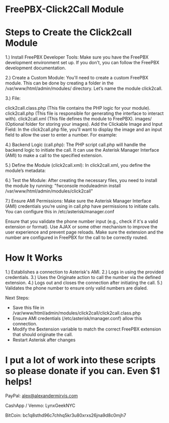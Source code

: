 # FreePBX-Click2Call Module

# Steps to Create the Click2call Module
1.) Install FreePBX Developer Tools: Make sure you have the FreePBX development environment set up. If you don't, you can follow the FreePBX development documentation.

2.) Create a Custom Module: You'll need to create a custom FreePBX module. This can be done by creating a folder in the /var/www/html/admin/modules/ directory. Let’s name the module click2call.

3.) File:

click2call.class.php (This file contains the PHP logic for your module).
click2call.php (This file is responsible for generating the interface to interact with).
click2call.xml (This file defines the module to FreePBX).
images/ (Optional folder for storing your images).
Add the Clickable Image and Input Field: In the click2call.php file, you'll want to display the image and an input field to allow the user to enter a number. For example:

4.) Backend Logic (call.php): The PHP script call.php will handle the backend logic to initiate the call. It can use the Asterisk Manager Interface (AMI) to make a call to the specified extension.

5.) Define the Module (click2call.xml): In click2call.xml, you define the module’s metadata:

6.) Test the Module: After creating the necessary files, you need to install the module by running:
"fwconsole moduleadmin install /var/www/html/admin/modules/click2call"

7.) Ensure AMI Permissions: Make sure the Asterisk Manager Interface (AMI) credentials you’re using in call.php have permissions to initiate calls. You can configure this in /etc/asterisk/manager.conf

Ensure that you validate the phone number input (e.g., check if it's a valid extension or format).
Use AJAX or some other mechanism to improve the user experience and prevent page reloads.
Make sure the extension and the number are configured in FreePBX for the call to be correctly routed.

# How It Works
1.) Establishes a connection to Asterisk's AMI.
2.) Logs in using the provided credentials.
3.) Uses the Originate action to call the number via the defined extension.
4.) Logs out and closes the connection after initiating the call.
5.) Validates the phone number to ensure only valid numbers are dialed.

Next Steps:
- Save this file in /var/www/html/admin/modules/click2call/click2call.class.php
- Ensure AMI credentials (/etc/asterisk/manager.conf) allow this connection.
- Modify the $extension variable to match the correct FreePBX extension that should originate the call.
- Restart Asterisk after changes

# I put a lot of work into these scripts so please donate if you can. Even $1 helps!

PayPal: alex@alexandermirvis.com

CashApp / Venmo: LynxGeekNYC

BitCoin: bc1q8sthd96c7chhq5kr3u80xrxs26jna9d8c0mjh7
